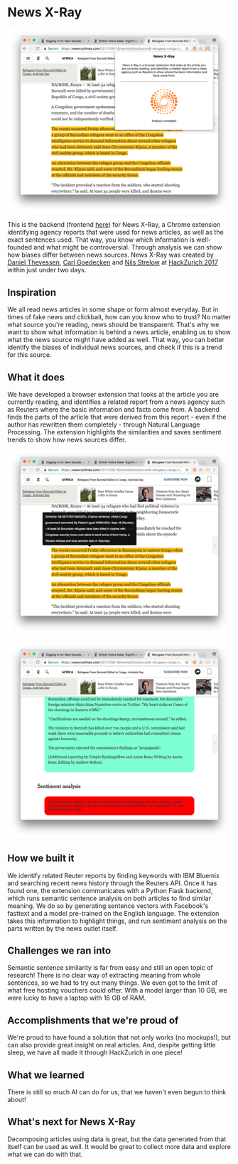# News X-Ray

![The tool in action](documentation/1.png)

This is the backend (frontend [here](https://github.com/danthe96/newsX-Ray-frontend)) for News X-Ray, a Chrome extension identifying agency reports that were used for news articles, as well as the exact sentences used. That way, you know which information is well-founded and what might be controversial. Through analysis we can show how biases differ between news sources.
News X-Ray was created by [Daniel Thevessen](https://github.com/danthe96), [Carl Goedecken](https://github.com/MasterCarl) and [Nils Strelow](https://github.com/nstrelow) at [HackZurich 2017](hackzurich.com) within just under two days. 

## Inspiration

We all read news articles in some shape or form almost everyday. But in times of fake news and clickbait, how can you know who to trust? No matter what source you're reading, news should be transparent. That's why we want to show what information is behind a news article, enabling us to show what the news source might have added as well. That way, you can better identify the biases of individual news sources, and check if this is a trend for this source.

## What it does

We have developed a browser extension that looks at the article you are currently reading, and identifies a related report from a news agency such as Reuters where the basic information and facts come from. A backend finds the parts of the article that were derived from this report - even if the author has rewritten them completely - through Natural Language Processing. The extension highlights the similarities and saves sentiment trends to show how news sources differ. 

![Results of the analysis](documentation/2.png)

![Omissions and sentiment analysis](documentation/3.png)

## How we built it

We identify related Reuter reports by finding keywords with IBM Bluemix and searching recent news history through the Reuters API. Once it has found one, the extension communicates with a Python Flask backend, which runs semantic sentence analysis on both articles to find similar meaning. We do so by generating sentence vectors with Facebook's fasttext and a model pre-trained on the English language. The extension takes this information to highlight things, and run sentiment analysis on the parts written by the news outlet itself.

## Challenges we ran into

Semantic sentence similarity is far from easy and still an open topic of research! There is no clear way of extracting meaning from whole sentences, so we had to try out many things. We even got to the limit of what free hosting vouchers could offer. With a model larger than 10 GB, we were lucky to have a laptop with 16 GB of RAM.

## Accomplishments that we're proud of

We're proud to have found a solution that not only works (no mockups!), but can also provide great insight on real articles. And, despite getting little sleep, we have all made it through HackZurich in one piece!

## What we learned

There is still so much AI can do for us, that we haven't even begun to think about!

## What's next for News X-Ray

Decomposing articles using data is great, but the data generated from that itself can be used as well. It would be great to collect more data and explore what we can do with that.
